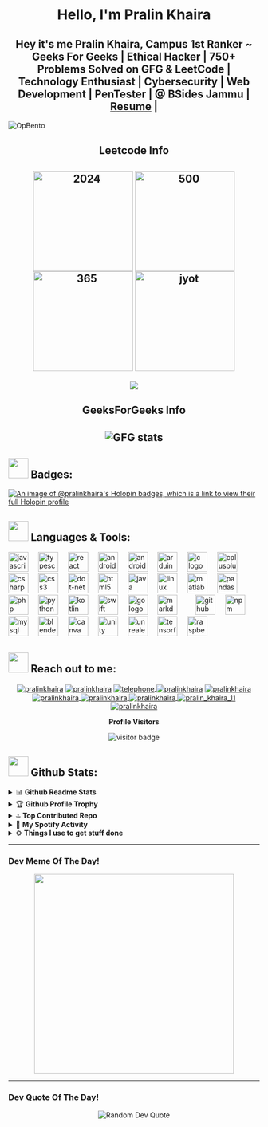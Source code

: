 <h1 align="center">Hello, I'm Pralin Khaira</h1>

<h2 align="center">
  Hey it's me Pralin Khaira, Campus 1st Ranker ~ Geeks For Geeks | Ethical Hacker | 750+ Problems Solved on GFG & LeetCode | Technology Enthusiast | Cybersecurity | Web Development | PenTester | @ BSides Jammu | <a href="https://bit.ly/49KfPDB" target="_blank">Resume</a> |
</h2>

![OpBento](https://firebasestorage.googleapis.com/v0/b/smartkaksha-fe32c.appspot.com/o/opbento%2Fpralinkhairac3baf.png?alt=media)

<!---

<img align="right" alt="coding" width="300" src="https://media.giphy.com/media/lP8xu5t2DLGG045H8F/giphy.gif">

## <img src="https://media.giphy.com/media/WUlplcMpOCEmTGBtBW/giphy.gif" width="40"> **About Me:**

- 🔭 I’m currently working on **Hacking Skills**
- 🌱 I’m currently learning **Competitive programming and DSA.**
- 👯 I’m looking to collaborate on **Web Development Projects.**
- 👨‍💻 All of my projects are available at <a href="https://github.com/pralinkhaira?tab=repositories" target="blank">Github.com</a>
- 💬 Ask me about **Hacking, Java, HTML and CSS.**
- 📃 My resume - [View!](https://bit.ly/49KfPDB)

[your comment goes here
and here](https://drive.google.com/file/d/1dTb9rDG3XNxOxH1Yf-9UH8uQq666Y-yT/view?usp=sharing))


  ## <img src="https://media.giphy.com/media/WiIuC6fAOoXD2/giphy.gif" width="40"> **Streak Info**:
<div align="center">
  <img src="https://streak-stats.demolab.com?user=pralinkhaira&locale=en&mode=daily&theme=midnight-purple&hide_border=false&border_radius=5&order=3" height="150" alt="streak graph"/>
</div>
-->
<h2 align="center">Leetcode Info<h2>  
<p align="center">
	<a href="https://leetcode.com/u/pralinkhaira/" target="_blank"><img align="center" src="https://assets.leetcode.com/static_assets/marketing/2024.gif" alt="2024" height="200" width="200" /></a>
  <a href="https://leetcode.com/pralin1903/" target="_blank"><img align="center" src="https://assets.leetcode.com/static_assets/marketing/500.gif" alt="500" height="200" width="200" /></a>
  <a href="https://leetcode.com/pralin1903/" target="_blank"><img align="center" src="https://assets.leetcode.com/static_assets/marketing/365.gif" alt="365" height="200" width="200" /></a>
  <a href="https://leetcode.com/pralin1903/" target="_blank"><img align="center" src="https://assets.leetcode.com/static_assets/marketing/2024-200.gif" alt="jyot" height="200" width="200" /></a>
</p>
<p align="center">
  
  <img  align=top flex-grow=1 src="https://leetcard.jacoblin.cool/pralinkhaira?theme=dark&font=Bellota%20Text&ext=heatmap" />  
</p>

<h2 align="center">GeeksForGeeks Info<h2>  

<p align="center">
  
  <img src="https://gfgstatscard.vercel.app/xenomorphing" alt="GFG stats" />  
</p>

## <img src="https://media.giphy.com/media/j2pOGeGYKe2xCCKwfi/giphy.gif" width="40"> **Badges:**
[![An image of @pralinkhaira's Holopin badges, which is a link to view their full Holopin profile](https://holopin.me/pralinkhaira1903)](https://holopin.io/@pralinkhaira1903)

## <img src="https://media.giphy.com/media/j2pOGeGYKe2xCCKwfi/giphy.gif" width="40"> **Languages & Tools:**

<div align="left">
  <img src="https://cdn.jsdelivr.net/gh/devicons/devicon/icons/javascript/javascript-original.svg" height="40" alt="javascript logo"  />
  <img width="12" />
  <img src="https://cdn.jsdelivr.net/gh/devicons/devicon/icons/typescript/typescript-original.svg" height="40" alt="typescript logo"  />
  <img width="12" />
  <img src="https://cdn.jsdelivr.net/gh/devicons/devicon/icons/react/react-original.svg" height="40" alt="react logo"  />
  <img width="12" />
  <img src="https://cdn.jsdelivr.net/gh/devicons/devicon/icons/androidstudio/androidstudio-original.svg" height="40" alt="androidstudio logo"  />
  <img width="12" />
  <img src="https://cdn.jsdelivr.net/gh/devicons/devicon/icons/android/android-original.svg" height="40" alt="android logo"  />
  <img width="12" />
  <img src="https://cdn.jsdelivr.net/gh/devicons/devicon/icons/arduino/arduino-original.svg" height="40" alt="arduino logo"  />
  <img width="12" />
  <img src="https://cdn.jsdelivr.net/gh/devicons/devicon/icons/c/c-original.svg" height="40" alt="c logo"  />
  <img width="12" />
  <img src="https://cdn.jsdelivr.net/gh/devicons/devicon/icons/cplusplus/cplusplus-original.svg" height="40" alt="cplusplus logo"  />
  <img width="12" />
  <img src="https://cdn.jsdelivr.net/gh/devicons/devicon/icons/csharp/csharp-original.svg" height="40" alt="csharp logo"  />
  <img width="12" />
  <img src="https://cdn.jsdelivr.net/gh/devicons/devicon/icons/css3/css3-original.svg" height="40" alt="css3 logo"  />
  <img width="12" />
  <img src="https://cdn.jsdelivr.net/gh/devicons/devicon/icons/dot-net/dot-net-original.svg" height="40" alt="dot-net logo"  />
  <img width="12" />
  <img src="https://cdn.jsdelivr.net/gh/devicons/devicon/icons/html5/html5-original.svg" height="40" alt="html5 logo"  />
  <img width="12" />
  <img src="https://cdn.jsdelivr.net/gh/devicons/devicon/icons/java/java-original.svg" height="40" alt="java logo"  />
  <img width="12" />
  <img src="https://cdn.jsdelivr.net/gh/devicons/devicon/icons/linux/linux-original.svg" height="40" alt="linux logo"  />
  <img width="12" />
  <img src="https://cdn.jsdelivr.net/gh/devicons/devicon/icons/matlab/matlab-original.svg" height="40" alt="matlab logo"  />
  <img width="12" />
  <img src="https://cdn.jsdelivr.net/gh/devicons/devicon/icons/pandas/pandas-original.svg" height="40" alt="pandas logo"  />
  <img width="12" />
  <img src="https://cdn.jsdelivr.net/gh/devicons/devicon/icons/php/php-original.svg" height="40" alt="php logo"  />
  <img width="12" />
  <img src="https://cdn.jsdelivr.net/gh/devicons/devicon/icons/python/python-original.svg" height="40" alt="python logo"  />
  <img width="12" />
  <img src="https://cdn.jsdelivr.net/gh/devicons/devicon/icons/kotlin/kotlin-original.svg" height="40" alt="kotlin logo"  />
  <img width="12" />
  <img src="https://cdn.jsdelivr.net/gh/devicons/devicon/icons/swift/swift-original.svg" height="40" alt="swift logo"  />
  <img width="12" />
  <img src="https://cdn.jsdelivr.net/gh/devicons/devicon/icons/go/go-original.svg" height="40" alt="go logo"  />
  <img width="12" />
  <img src="https://cdn.jsdelivr.net/gh/devicons/devicon/icons/markdown/markdown-original.svg" height="40" alt="markdown logo"  />
  <img width="12" />
  <!--<img src="https://cdn.jsdelivr.net/gh/devicons/devicon/icons/amazonwebservices/amazonwebservices-original.svg" height="40" alt="amazonwebservices logo"  />-->
  <img width="12" />
  <img src="https://cdn.jsdelivr.net/gh/devicons/devicon/icons/github/github-original.svg" height="40" alt="github logo"  />
  <img width="12" />
  <img src="https://cdn.jsdelivr.net/gh/devicons/devicon/icons/npm/npm-original-wordmark.svg" height="40" alt="npm logo"  />
  <img width="12" />
  <img src="https://cdn.jsdelivr.net/gh/devicons/devicon/icons/mysql/mysql-original.svg" height="40" alt="mysql logo"  />
  <img width="12" />
  <img src="https://cdn.jsdelivr.net/gh/devicons/devicon/icons/blender/blender-original.svg" height="40" alt="blender logo"  />
  <img width="12" />
  <img src="https://cdn.jsdelivr.net/gh/devicons/devicon/icons/canva/canva-original.svg" height="40" alt="canva logo"  />
  <img width="12" />
  <img src="https://cdn.jsdelivr.net/gh/devicons/devicon/icons/unity/unity-original.svg" height="40" alt="unity logo"  />
  <img width="12" />
  <img src="https://cdn.jsdelivr.net/gh/devicons/devicon/icons/unrealengine/unrealengine-original.svg" height="40" alt="unrealengine logo"  />
  <img width="12" />
  <img src="https://cdn.jsdelivr.net/gh/devicons/devicon/icons/tensorflow/tensorflow-original.svg" height="40" alt="tensorflow logo"  />
  <img width="12" />
  <img src="https://cdn.jsdelivr.net/gh/devicons/devicon/icons/raspberrypi/raspberrypi-original.svg" height="40" alt="raspberrypi logo"  />
</div>

###

<div align="left">
</div>

###

## <img src="https://media.giphy.com/media/LnQjpWaON8nhr21vNW/giphy.gif" width="40"> **Reach out to me:** ️

<p align="center">
<a href="https://linkedin.com/in/pralin-khaira-bb462a252" target="_blank"><img align="center" src="https://img.shields.io/badge/-LinkedIn-0e76a8?style=flat-square&logo=Linkedin&logoColor=white" alt="pralinkhaira" /></a>
<a href="https://pralinkhaira.github.io" target="_blank"><img align="center" src="https://img.shields.io/badge/Website-3b5998?style=flat-square&logo=google-chrome&logoColor=white" alt="pralinkhaira" /></a>
<a href="tel:+917780831020">
  <img align="center" src="https://img.shields.io/badge/-Telephone-0088CC?style=flat-square&logo=telephone&logoColor=white" alt="telephone" />
</a>
<a href="mailto:be.coder.19@gmail.com" target="_blank"><img align="center" src="https://img.shields.io/badge/-Gmail-EA4335?style=flat-square&logo=Gmail&logoColor=white" alt="pralinkhaira" /></a>
<a href="https://www.instagram.com/_khaira.pralin_/" target="_blank">
  <img align="center" src="https://img.shields.io/badge/-Instagram-E4405F?style=flat-square&logo=instagram&logoColor=white" alt="pralinkhaira" />
</a>
<a href="https://leetcode.com/pralin1903/" target="_blank">
  <img align="center" src="https://img.shields.io/badge/-LeetCode-FFA116?style=flat-square&logo=leetcode&logoColor=white" alt="pralinkhaira" />
</a>
<a href="https://auth.geeksforgeeks.org/user/xenomorphing" target="_blank">
  <img align="center" src="https://img.shields.io/badge/-GeeksforGeeks-0F9D58?style=flat-square&logo=geeksforgeeks&logoColor=white" alt="pralinkhaira" />
</a>
<a href="https://codepen.io/BitH0xker/" target="_blank">
  <img align="center" src="https://img.shields.io/badge/-CodePen-000000?style=flat-square&logo=codepen&logoColor=white" alt="pralinkhaira" />
</a>
<a href="https://www.hackerrank.com/pralin_khaira_11" target="_blank">
  <img align="center" src="https://img.shields.io/badge/-HackerRank-2EC866?style=flat-square&logo=hackerrank&logoColor=white" alt="pralin_khaira_11" />
</a>
<a href="https://github.com/pralinkhaira" target="_blank">
  <img align="center" src="https://img.shields.io/badge/-GitHub-181717?style=flat-square&logo=github&logoColor=white" alt="pralinkhaira" />
</a>
<!--<p align="center"> <img src="https://visitcount.itsvg.in/api?id=pralinkhaira&icon=2&color=0" alt="pralinkhaira" /> </p>
<!-- <p align="center"> <img src="https://komarev.com/ghpvc/?username=pralinkhaira&label=Profile Visitors&color=0088cc&style=flat-square" alt="pralinkhaira" /> </p> -->
<!-- <p align="center"><b>Visitor's Count</b></p>
<p align="center"><img src="https://profile-counter.glitch.me/ishitaraina1807/count.svg" alt="visitor badge"/></p> -->

<p align="center"><b>Profile Visitors</b></p>
<p align="center"><img src="https://profile-counter.glitch.me/pralinkhaira/count.svg" alt="visitor badge"/></p>

## <img src="https://media.giphy.com/media/ZCN6F3FAkwsyOGU2RS/giphy.gif" width="40"> **Github Stats:**

<details>
  <summary>📊 <b>Github Readme Stats</b></summary>
 <br />
 <p align="center">
  <a href="https://github.com/pralinkhaira">
   <img width="430" align="center" src="https://github-readme-stats.vercel.app/api?username=pralinkhaira&theme=gotham&hide_border=true&include_all_commits=false&count_private=false">
  </a>
  <a href="https://github.com/abhinandanraj/github-readme-stats">
    <img align="center" src="https://github-readme-streak-stats.herokuapp.com/?user=pralinkhaira&theme=gotham&hide_border=true">
  </a>
  <a href="https://github.com/abhinandanraj/github-readme-stats">
    <img align="center" src="https://github-readme-stats.vercel.app/api/top-langs/?username=pralinkhaira&theme=gotham&hide_border=true&include_all_commits=false&count_private=false&layout=compact">
  </a>
 </p>
</details>

<details>
 <summary>🏆 <b>Github Profile Trophy</b></summary>
 <br />
 <p align="center">
	 <a href="#">
   <img src="https://github-profile-trophy.vercel.app/?username=pralinkhaira&column=8&theme=darkhub"/>
  </a>
 </p>
</details>

<details>
 <summary>🔝 <b>Top Contributed Repo</b></summary>
 <br />
 <p align="center">
	 <a href="#">
   <img src="https://github-contributor-stats.vercel.app/api?username=pralinkhaira&limit=5&theme=dark&combine_all_yearly_contributions=true" alt="Top Contributed Repo"/>
  </a>
 </p>
</details>


<details>
 <summary>🎵 <b>My Spotify Activity</b></summary>
 <div align="center">
    <img src="https://spotify-recently-played-readme.vercel.app/api?user=31s5ov65hcack3kzjoq2iw2emswq&unique={true|1|on|yes}&width=500&count=10">
  </div>
</details>



<details>
  <br />
  <summary>⚙️ <b> Things I use to get stuff done</b></summary>
  	<ul>
  	   <li><b>OS:</b> Windows 11 </li>
	     <li><b>Laptop: </b> Lenovo Legion 5 Intel Core i7 11th Gen</li>
  	   <li><b>Browser: </b> Chrome Web Browser</li>
	     <li><b>Code Editor:</b> VSCode - The best editor out there.</li>
	     <li><b>To Stay Updated:</b> Linkedin </li>
	     <li><b>Chit-Chat:</b> Instagram </li>
	    <br />
	</ul>
</details>

---

### Dev Meme Of The Day!
<div align="center">
<img src='https://randommeme-five.vercel.app/' style="height: 400px;"/>
</div>

---
### Dev Quote Of The Day!
<div align="center">
  <img src="https://quotes-github-readme.vercel.app/api?type=horizontal&theme=radical" alt="Random Dev Quote" />
</div>
